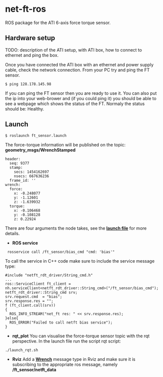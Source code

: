 # net-ft-ros
ROS package for the ATI 6-axis force torque sensor.

## Hardware setup

TODO: description of the ATI setup, with ATI box, how to connect to ethernet and ping the box.

Once you have connected the ATI box with an ethernet and power supply cable, check 
the network connection. From your PC try and ping the FT sensor.
```
$ ping 128.178.145.98
```
If you can ping the FT sensor then you are ready to use it. You can also put the ip into your web-brower 
and (if you could ping it) you should be able to see a webpage which shows the status of the FT. Normaly
the status should be: Healthy.

## Launch

```
$ roslaunch ft_sensor.launch 
```

The force-torque information will be published on the topic: **geometry_msgs/WrenchStamped**
```
header: 
  seq: 9377
  stamp: 
    secs: 1454162697
    nsecs: 667636236
  frame_id: ''
wrench: 
  force: 
    x: -0.248077
    y: -1.12601
    z: -1.639932
  torque: 
    x: -0.106468
    y: -0.108128
    z: 0.22924
```

There are four arguments the node takes, see the  [**launch file**](https://github.com/epfl-lasa/net-ft-ros/blob/master/launch/ft_sensor.launch)  for more details.

* **ROS service**
```
 rosservice call /ft_sensor/bias_cmd "cmd: 'bias'"
```
To call the service in C++ code make sure to include the service message type:
```
#include "netft_rdt_driver/String_cmd.h"
...
ros::ServiceClient ft_client = nh.serviceClient<netft_rdt_driver::String_cmd>("/ft_sensor/bias_cmd");
netft_rdt_driver::String_cmd srv;
srv.request.cmd  = "bias";
srv.response.res = "";
f (ft_client.call(srv))
{
  ROS_INFO_STREAM("net_ft res: " << srv.response.res);
}else{
  ROS_ERROR("Failed to call netft bias service");
}
```


* **rqt_plot**
You can visualise the force-torque sensor topic with the rqt perspective. In the 
launch file run the script rqt script:
```
./launch_rqt.sh
```

* **Rviz**
Add a [**Wrench**](http://wiki.ros.org/rviz/DisplayTypes/Wrench) message type in Rviz and make sure
it is subscribing to the appropriate ros message, namely **/ft_sensor/netft_data** 


